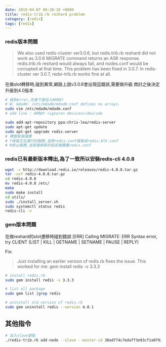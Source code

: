 ```yaml
---
date: 2019-04-07 00:38:19 +0800
title: redis-trib.rb reshard problem
category: [redis]
tags: [redis]
---
```


<!--more-->

### redis版本問題

> We also used redis-cluster ver3.0.6, but redis.trib.rb reshard did not work as 3.0.6 MIGRATE command returns an ASK response.
redis.trib.rb reshard would always fail, and nodes.conf would be corrupted at that time.
This problem has been fixed in 3.0.7. In redis-cluster ver 3.0.7, redsi-trib.rb works fine at all.



在做slot轉移時,碰到異常,網路上說v3.0.6會出現這錯誤,需要做升級
商討之後決定升級到4.0版本

```bash
# 碰到error,先做下面加入ARRAY
# W: mdadm: /etc/mdadm/mdadm.conf defines no arrays.
sudo vim /etc/mdadm/mdadm.conf
# add line : ARRAY <ignore> devices=/dev/sda

sudo add-apt-repository ppa:chris-lea/redis-server
sudo apt-get update
sudo apt-get upgrade redis-server
# 裡面有個選擇
# Y保留正在運行的服務,並將redis.conf複製成redis.blk.conf
# N終止服務,並直接將新的設定檔覆蓋redis.conf
```



### redis已有最新版本釋出,為了一致所以安裝redis-cli 4.0.8

```bash
wget -c http://download.redis.io/releases/redis-4.0.8.tar.gz
tar -xvf redis-4.0.8.tar.gz
cd redis-4.0.8
mv redis-4.0.8 /etc/
make
sudo make install
cd utils/
sudo ./install_server.sh
sudo systemctl status redis
redis-cli -v
```



### gem版本問題

在做reshard的slot遷移時碰到錯誤 [ERR] Calling MIGRATE: ERR Syntax error, try CLIENT (LIST \| KILL \| GETNAME \| SETNAME \| PAUSE \| REPLY)

Fix:
>Just installing an earlier version of redis.rb fixes the issue. This worked for me:
gem install redis -v 3.3.3

```bash
# install redis.rb
sudo gem install redis -v 3.3.3

# list all package
sudo gem list |grep redis

# uninstall old version of redis.rb
sudo gem uninstall redis --version 4.0.1
```



## 其他指令

```bash
# 加入slave節點
./redis-trib.rb add-node --slave --master-id 38ad774c7edaff3e93cf1a07926cd00312b93db7 10.0.2.12:6380 10.0.2.12:6379
```

